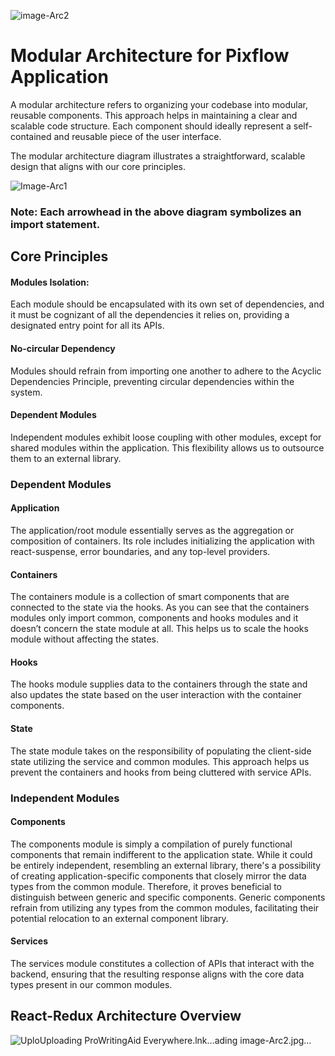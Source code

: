 ![image-Arc2](https://github.com/paghar/Frontend-Architecture-Principle/assets/66066475/e2c9b3a2-f651-418d-a678-c82d4cb4c32a)
# Modular Architecture for Pixflow Application

A modular architecture refers to organizing your codebase into modular, reusable components. This approach helps in maintaining a clear and scalable code structure. Each component should ideally represent a self-contained and reusable piece of the user interface.

The modular architecture diagram illustrates a straightforward, scalable design that aligns with our core principles.

![Image-Arc1](https://github.com/paghar/Frontend-Architecture-Principle/assets/66066475/587102da-0c75-451d-afe7-cb735fc322b8)

### Note: Each arrowhead in the above diagram symbolizes an import statement.

## Core Principles

#### Modules Isolation:
Each module should be encapsulated with its own set of dependencies, and it  must be cognizant of all the dependencies it relies on, providing a designated entry point for all its APIs.

#### No-circular Dependency
Modules should refrain from importing one another to adhere to the Acyclic 	Dependencies Principle, preventing circular dependencies within the system.

#### Dependent Modules
Independent modules exhibit loose coupling with other modules, except for shared modules within the application. This flexibility allows us to outsource them to an external library.

### Dependent Modules

#### Application

The application/root module essentially serves as the aggregation or composition of containers. Its role includes initializing the application with react-suspense, error boundaries, and any top-level providers.

#### Containers

The containers module is a collection of smart components that are connected to the state via the hooks. As you can see that the containers modules only import common, components and hooks modules and it doesn’t concern the state module at all. This helps us to scale the hooks module without affecting the states.

#### Hooks

The hooks module supplies data to the containers through the state and also updates the state based on the user interaction with the container components.

#### State

The state module takes on the responsibility of populating the client-side state utilizing the service and common modules. This approach helps us prevent the containers and hooks from being cluttered with service APIs.


### Independent Modules

#### Components

The components module is simply a compilation of purely functional components that remain indifferent to the application state. While it could be entirely independent, resembling an external library, there's a possibility of creating application-specific components that closely mirror the data types from the common module. Therefore, it proves beneficial to distinguish between generic and specific components. Generic components refrain from utilizing any types from the common modules, facilitating their potential relocation to an external component library.

#### Services

The services module constitutes a collection of APIs that interact with the backend, ensuring that the resulting response aligns with the core data types present in our common modules.


## React-Redux Architecture Overview

![Uplo[Uploading ProWritingAid Everywhere.lnk…]()ading image-Arc2.jpg…]()


